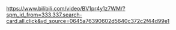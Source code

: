 https://www.bilibili.com/video/BV1pr4y1z7WM/?spm_id_from=333.337.search-card.all.click&vd_source=0645a76390602d5640c372c2f44d99e1<br>